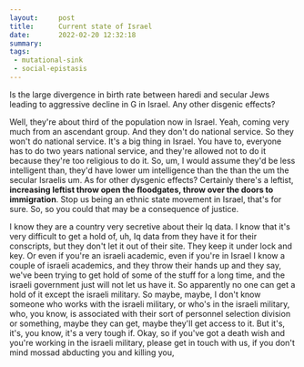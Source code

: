```yaml
---
layout:     post
title:      Current state of Israel
date:       2022-02-20 12:32:18
summary:    
tags:
 - mutational-sink
 - social-epistasis
---
```


Is the large divergence in birth rate between haredi and secular Jews leading to aggressive decline in G in Israel. Any other disgenic effects?

Well, they're about third of the population now in Israel. Yeah, coming very much from an ascendant group. And they don't do national service. So they won't do national service. It's a big thing in Israel. You have to, everyone has to do two years national service, and they're allowed not to do it because they're too religious to do it. So, um, I would assume they'd be less intelligent than, they'd have lower um intelligence than the than the um the secular Israelis um. As for other dysgenic effects? Certainly there's a leftist, **increasing leftist throw open the floodgates, throw over the doors to immigration**. Stop us being an ethnic state movement in Israel, that's for sure. So, so you could that may be a consequence of justice. 

I know they are a country very secretive about their Iq data. I know that it's very difficult to get a hold of, uh, Iq data from they have it for their conscripts, but they don't let it out of their site. They keep it under lock and key. Or even if you're an israeli academic, even if you're in Israel I know a couple of israeli academics, and they throw their hands up and they say, we've been trying to get hold of some of the stuff for a long time, and the israeli government just will not let us have it. So apparently no one can get a hold of it except the israeli military. So maybe, maybe, I don't know someone who works with the israeli military, or who's in the israeli military, who, you know, is associated with their sort of personnel selection division or something, maybe they can get, maybe they'll get access to it. But it's, it's, you know, it's a very tough if. Okay, so if you've got a death wish and you're working in the israeli military, please get in touch with us, if you don't mind mossad abducting you and killing you,